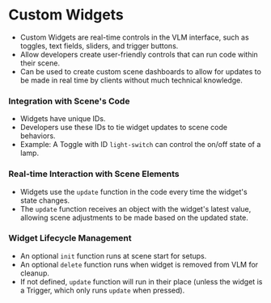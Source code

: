 # Custom Widgets

  - Custom Widgets are real-time controls in the VLM interface, such as toggles, text fields, sliders, and trigger buttons.
  - Allow developers create user-friendly controls that can run code within their scene.
  - Can be used to create custom scene dashboards to allow for updates to be made in real time by clients without much technical knowledge.

### Integration with Scene's Code
  - Widgets have unique IDs.
  - Developers use these IDs to tie widget updates to scene code behaviors.
  - Example: A Toggle with ID `light-switch` can control the on/off state of a lamp.

### Real-time Interaction with Scene Elements 
  - Widgets use the `update` function in the code every time the widget's state changes.
  - The `update` function receives an object with the widget's latest value, allowing scene adjustments to be made based on the updated state.

### Widget Lifecycle Management
  - An optional `init` function runs at scene start for setups.
  - An optional `delete` function runs when widget is removed from VLM for cleanup.
  - If not defined, `update` function will run in their place (unless the widget is a Trigger, which only runs `update` when pressed).